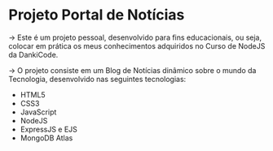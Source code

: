 # Projeto Portal de Notícias

<p>-> Este é um projeto pessoal, desenvolvido para fins educacionais, ou seja, colocar em prática os meus conhecimentos adquiridos no Curso de NodeJS da DankiCode.</p>

<p>-> O projeto consiste em um Blog de Notícias dinâmico sobre o mundo da Tecnologia, desenvolvido nas seguintes tecnologias:</p>

- HTML5
- CSS3
- JavaScript
- NodeJS
- ExpressJS e EJS
- MongoDB Atlas
